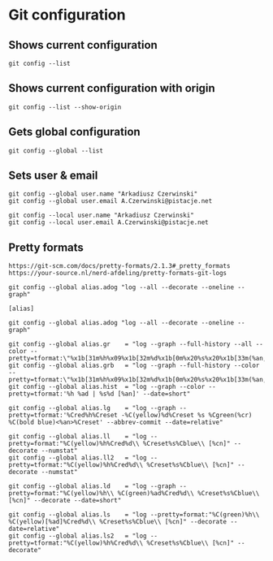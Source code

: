 # Git configuration

## Shows current configuration
    git config --list

## Shows current configuration with origin
    git config --list --show-origin

## Gets global configuration
    git config --global --list

## Sets user & email
    git config --global user.name "Arkadiusz Czerwinski"
    git config --global user.email A.Czerwinski@pistacje.net

    git config --local user.name "Arkadiusz Czerwinski"
    git config --local user.email A.Czerwinski@pistacje.net

## Pretty formats
    https://git-scm.com/docs/pretty-formats/2.1.3#_pretty_formats
    https://your-source.nl/nerd-afdeling/pretty-formats-git-logs

    git config --global alias.adog "log --all --decorate --oneline --graph"

    [alias]

    git config --global alias.adog "log --all --decorate --oneline --graph"

    git config --global alias.gr    = "log --graph --full-history --all --color --pretty=tformat:\"%x1b[31m%h%x09%x1b[32m%d%x1b[0m%x20%s%x20%x1b[33m(%an,%x20%ar)%x1b[0m\""
    git config --global alias.grb   = "log --graph --full-history --color --pretty=tformat:\"%x1b[31m%h%x09%x1b[32m%d%x1b[0m%x20%s%x20%x1b[33m(%an,%x20%ar)%x1b[0m\""
    git config --global alias.hist  = "log --graph --color --pretty=tformat:'%h %ad | %s%d [%an]' --date=short"

    git config --global alias.lg    = "log --graph --pretty=tformat:'%Cred%h%Creset -%C(yellow)%d%Creset %s %Cgreen(%cr) %C(bold blue)<%an>%Creset' --abbrev-commit --date=relative"

    git config --global alias.ll    = "log --pretty=format:"%C(yellow)%h%Cred%d\\ %Creset%s%Cblue\\ [%cn]" --decorate --numstat"
    git config --global alias.ll2   = "log --pretty=tformat:"%C(yellow)%h%Cred%d\\ %Creset%s%Cblue\\ [%cn]" --decorate --numstat"

    git config --global alias.ld    = "log --graph --pretty=format:"%C(yellow)%h\\ %C(green)%ad%Cred%d\\ %Creset%s%Cblue\\ [%cn]" --decorate --date=short"

    git config --global alias.ls    = "log --pretty=format:"%C(green)%h\\ %C(yellow)[%ad]%Cred%d\\ %Creset%s%Cblue\\ [%cn]" --decorate --date=relative"
    git config --global alias.ls2   = "log --pretty=tformat:"%C(yellow)%h%Cred%d\\ %Creset%s%Cblue\\ [%cn]" --decorate"

